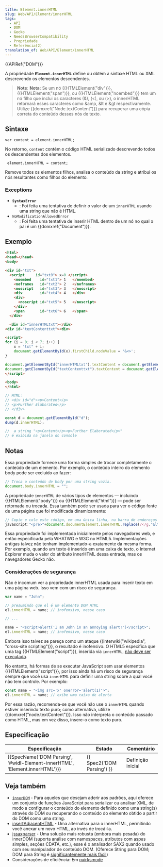 ```yaml
---
title: Element.innerHTML
slug: Web/API/Element/innerHTML
tags:
  - API
  - DOM
  - Gecko
  - NeedsBrowserCompatibility
  - Propriedade
  - Referência(2)
translation_of: Web/API/Element/innerHTML
---
```

{{APIRef("DOM")}}

A propriedade **`Element.innerHTML`** define ou obtém a sintaxe HTML ou XML descrevendo os elementos descendentes.

> **Note:** **Nota:** Se um nó {{HTMLElement("div")}}, {{HTMLElement("span")}}, ou {{HTMLElement("noembed")}} tem um nó filho que inclui os caracteres (&), (<), ou (>), o innerHTML retornará esses caracteres como \&amp, \&lt e \&gt respectivamente. Utilize {{domxref("Node.textContent")}} para recuperar uma cópia correta do conteúdo desses nós de texto.

## Sintaxe

    var content = element.innerHTML;

No retorno, `content` contém o código HTML serializado descrevendo todos os descendentes dos elementos.

     element.innerHTML = content;

Remove todos os elementos filhos, analisa o conteúdo da string e atribui os nós resultantes como filhos do elemento.

### Exceptions

- **`SyntaxError`**
  - : Foi feita uma tentativa de definir o valor de um `innerHTML` usando uma string que não é HTML.
- `NoModificationAllowedError`
  - : Foi feita uma tentativa de inserir HTML dentro de um nó no qual o pai é um {{domxref("Document")}}.

## Exemplo

```html
<html>
<head></head>
<body>

<div id="txt">
  <script     id="txt0"> x=0 </script>
    <noembed    id="txt1"> 1   </noembed>
    <noframes   id="txt2"> 2   </noframes>
    <noscript   id="txt3"> 3   </noscript>
    <div        id="txt4"> 4   </div>
    <div>
      <noscript id="txt5"> 5   </noscript>
    </div>
    <span       id="txt6"> 6   </span>
  </div>

  <div id="innerHTMLtxt"></div>
<div id="textContenttxt"><div>

<script>
for (i = 0; i < 7; i++) {
    x = "txt" + i;
    document.getElementById(x).firstChild.nodeValue = '&<>';
}

document.getElementById("innerHTMLtxt").textContent = document.getElementById("txt").innerHTML
document.getElementById("textContenttxt").textContent = document.getElementById("txt").textContent
</script>

<body>
</html>
```

```js
// HTML:
// <div id="d"><p>Content</p>
// <p>Further Elaborated</p>
// </div>

const d = document.getElementById("d");
dump(d.innerHTML);

//  a string "<p>Content</p><p>Further Elaborated</p>"
// é exibida na janela do console
```

## Notas

Essa propriedade fornece uma forma simples de trocar completamente o conteúdo de um elemento. Por exemplo, o conteúdo inteiro do elemento body pode ser excluído ao fazer:

```js
// Troca o conteúdo de body por uma string vazia.
document.body.innerHTML = "";
```

A propriedade `innerHTML` de vários tipos de elementos — incluindo {{HTMLElement("body")}} ou {{HTMLElement("html")}} — pode ser retornada ou trocada. Essa também pode ser usada para ver o código fonte de uma página que foi modificada dinamicamente:

```js
// Copie e cole este código, em uma única linha, na barra de endereços
javascript:"<pre>"+document.documentElement.innerHTML.replace(/</g,"&lt;") + "</pre>";
```

Essa propriedade foi implementada inicialmente pelos navegadores web, e então especificada pela WHATWG e W3C no HTML5. Implementações antigas talvez não tenham implementado-a exatamente da mesma forma. Por exemplo, quando um texto é inserido em uma caixa de texto, o Internet Explorer muda o valor do atributo innerHTML dessa entrada, mas os navegadores Gecko não.

### Considerações de segurança

Não é incomum ver a propriedade innerHTML usada para inserir texto em uma página web. Isso vem com um risco de segurança.

```js
var name = "John";

// presumindo que el é um elemento DOM HTML
el.innerHTML = name; // inofensivo, nesse caso

// ...

name = "<script>alert('I am John in an annoying alert!')</script>";
el.innerHTML = name; // inofensivo, nesse caso
```

Embora isso talvez se pareça como um ataque {{interwiki("wikipedia", "cross-site scripting")}}, o resultado é inofensivo. O HTML5 especifica que uma tag {{HTMLElement("script")}}, inserida via `innerHTML`, [não deve ser executada](http://www.w3.org/TR/2008/WD-html5-20080610/dom.html#innerhtml0).

No entanto, há formas de se executar JavaScript sem usar elementos {{HTMLElement("script")}}, por isso ainda há um risco de segurança sempre que você usa `innerHTML` para definir uma string sobre a qual você não tem controle. Por exemplo:

```js
const name = "<img src='x' onerror='alert(1)'>";
el.innerHTML = name; // exibe uma caixa de alerta
```

Por essa razão, recomenda-se que você não use o `innerHTML` quando estiver inserindo texto puro; como alternativa, utilize {{domxref("node.textContent")}}. Isso não interpreta o conteúdo passado como HTML, mas em vez disso, insere-o como texto puro.

## Especificação

| Especificação                                                                                        | Estado                               | Comentário        |
| ---------------------------------------------------------------------------------------------------- | ------------------------------------ | ----------------- |
| {{SpecName('DOM Parsing', '#widl-Element-innerHTML', 'Element.innerHTML')}} | {{ Spec2('DOM Parsing') }} | Definição inicial |

## Veja também

- [`innerDOM`](http://innerdom.sourceforge.net/) - Para aqueles que desejam aderir aos padrões, aqui oferece um conjunto de funções JavaScript para serializar ou analisar XML, de modo a configurar o conteúdo do elemento definido como uma string(s) através do DOM ou recuperando o conteúdo do elemento obtido a partir do DOM como uma string.
- [insertAdjacentHTML](/pt-BR/docs/DOM/Element.insertAdjacentHTML) - Uma alternativa para o innerHTML, permitindo você anexar um novo HTML, ao invés de trocá-la.
- [jssaxparser](http://code.google.com/p/jssaxparser/) - Uma solução mais robusta (embora mais pesada) do innerDOM (suporta análise com namespaces, atributos com aspas simples, seções CDATA, etc.), esse é o analisador SAX2 quando usado com seu manipulador de conteúdo DOM. (Oferece String para DOM; DOM para String é [significantemente mais fácil](http://code.assembla.com/brettz9/subversion/nodes/DOMToString))
- Considerações de eficiência: Em [quirksmode](http://www.quirksmode.org/dom/innerhtml.html)
